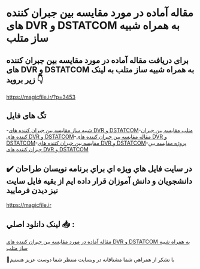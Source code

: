 # مقاله آماده در مورد مقایسه بین جبران کننده های DVR و DSTATCOM به همراه شبیه ساز متلب

## برای دریافت مقاله آماده در مورد مقایسه بین جبران کننده های DVR و DSTATCOM به همراه شبیه ساز متلب به لینک زیر بروید 👇

https://magicfile.ir/?p=3453

## تگ های فایل

-[شبیه ساز مقایسه بین جبران کننده های DVR و DSTATCOM](https://magicfile.ir/product/%d9%85%d9%82%d8%a7%db%8c%d8%b3%d9%87-%d8%a8%db%8c%d9%86-%d8%ac%d8%a8%d8%b1%d8%a7%d9%86-%da%a9%d9%86%d9%86%d8%af%d9%87-%d9%87%d8%a7%db%8c-dvr-dstatcom-%d8%b4%d8%a8%db%8c%d9%87-%d8%b3%d8%a7%d8%b2-%d9%85%d8%aa%d9%84%d8%a8/)-[متلب مقایسه بین جبران کننده های DVR و DSTATCOM](https://magicfile.ir/product/%d9%85%d9%82%d8%a7%db%8c%d8%b3%d9%87-%d8%a8%db%8c%d9%86-%d8%ac%d8%a8%d8%b1%d8%a7%d9%86-%da%a9%d9%86%d9%86%d8%af%d9%87-%d9%87%d8%a7%db%8c-dvr-dstatcom-%d8%b4%d8%a8%db%8c%d9%87-%d8%b3%d8%a7%d8%b2-%d9%85%d8%aa%d9%84%d8%a8/)-[مقاله مقایسه بین جبران کننده های DVR و DSTATCOM](https://magicfile.ir/product/%d9%85%d9%82%d8%a7%db%8c%d8%b3%d9%87-%d8%a8%db%8c%d9%86-%d8%ac%d8%a8%d8%b1%d8%a7%d9%86-%da%a9%d9%86%d9%86%d8%af%d9%87-%d9%87%d8%a7%db%8c-dvr-dstatcom-%d8%b4%d8%a8%db%8c%d9%87-%d8%b3%d8%a7%d8%b2-%d9%85%d8%aa%d9%84%d8%a8/)-[مقایسه بین جبران کننده های DVR و DSTATCOM](https://magicfile.ir/product/%d9%85%d9%82%d8%a7%db%8c%d8%b3%d9%87-%d8%a8%db%8c%d9%86-%d8%ac%d8%a8%d8%b1%d8%a7%d9%86-%da%a9%d9%86%d9%86%d8%af%d9%87-%d9%87%d8%a7%db%8c-dvr-dstatcom-%d8%b4%d8%a8%db%8c%d9%87-%d8%b3%d8%a7%d8%b2-%d9%85%d8%aa%d9%84%d8%a8/)-[پروژه مقایسه بین جبران کننده های DVR و DSTATCOM](https://magicfile.ir/product/%d9%85%d9%82%d8%a7%db%8c%d8%b3%d9%87-%d8%a8%db%8c%d9%86-%d8%ac%d8%a8%d8%b1%d8%a7%d9%86-%da%a9%d9%86%d9%86%d8%af%d9%87-%d9%87%d8%a7%db%8c-dvr-dstatcom-%d8%b4%d8%a8%db%8c%d9%87-%d8%b3%d8%a7%d8%b2-%d9%85%d8%aa%d9%84%d8%a8/)

## ✔️ در سايت فايل هاي ويژه اي براي برنامه نويسان طراحان دانشجويان و دانش آموزان قرار داده ايم از بقيه فايل سايت نيز ديدن فرماييد

https://magicfile.ir


## لينک دانلود اصلي 📥 :

[مقاله آماده در مورد مقایسه بین جبران کننده های DVR و DSTATCOM به همراه شبیه ساز متلب](https://magicfile.ir/product/%d9%85%d9%82%d8%a7%db%8c%d8%b3%d9%87-%d8%a8%db%8c%d9%86-%d8%ac%d8%a8%d8%b1%d8%a7%d9%86-%da%a9%d9%86%d9%86%d8%af%d9%87-%d9%87%d8%a7%db%8c-dvr-dstatcom-%d8%b4%d8%a8%db%8c%d9%87-%d8%b3%d8%a7%d8%b2-%d9%85%d8%aa%d9%84%d8%a8/) 


🙏با تشکر از همراهي شما مشتاقانه در وبسایت منتظر شما دوست عزیز هستیم

